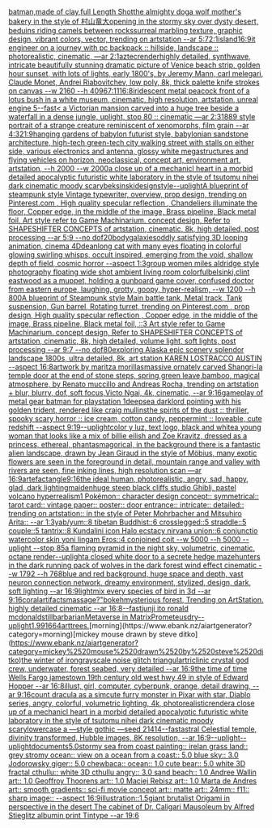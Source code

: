 [batman,made of clay,full Length Shot](https://www.ebank.nz/aiartgenerator?category=batman%2Cmade%2520of%2520clay%2Cfull%2520Length%2520Shot)[the almighty dog](https://www.ebank.nz/aiartgenerator?category=the%2520almighty%2520dog)[a wolf mother's bakery in the style of 村山竜大](https://www.ebank.nz/aiartgenerator?category=a%2520wolf%2520mother%27s%2520bakery%2520in%2520the%2520style%2520of%2520%E6%9D%91%E5%B1%B1%E7%AB%9C%E5%A4%A7)[opening in the stormy sky over dysty desert, beduins riding camels between rocks](https://www.ebank.nz/aiartgenerator?category=opening%2520in%2520the%2520stormy%2520sky%2520over%2520dysty%2520desert%2C%2520beduins%2520riding%2520camels%2520between%2520rocks)[surreal marbling texture, graphic design, vibrant colors, vector, trending on artstation --ar 5:7](https://www.ebank.nz/aiartgenerator?category=surreal%2520marbling%2520texture%2C%2520graphic%2520design%2C%2520vibrant%2520colors%2C%2520vector%2C%2520trending%2520on%2520artstation%2520--ar%25205%3A7)[2:1](https://www.ebank.nz/aiartgenerator?category=2%3A1)[island](https://www.ebank.nz/aiartgenerator?category=island)[16:9](https://www.ebank.nz/aiartgenerator?category=16%3A9)[it engineer on a journey with pc backpack :: hillside, landscape :: photorealistic, cinematic, —ar 2:1](https://www.ebank.nz/aiartgenerator?category=it%2520engineer%2520on%2520a%2520journey%2520with%2520pc%2520backpack%2520%3A%3A%2520hillside%2C%2520landscape%2520%3A%3A%2520photorealistic%2C%2520cinematic%2C%2520%E2%80%94ar%25202%3A1)[aztec](https://www.ebank.nz/aiartgenerator?category=aztec)[render](https://www.ebank.nz/aiartgenerator?category=render)[highly detailed, synthwave, intricate beautifully stunning dramatic picture of Venice beach strip, golden hour sunset, with lots of lights, early 1800's, by Jeremy Mann, carl melegari, Claude Monet, Andrei Riabovitchev, low poly, 8k, thick palette knife strokes on canvas  --w 2160  --h 4096](https://www.ebank.nz/aiartgenerator?category=highly%2520detailed%2C%2520synthwave%2C%2520intricate%2520beautifully%2520stunning%2520dramatic%2520picture%2520of%2520Venice%2520beach%2520strip%2C%2520golden%2520hour%2520sunset%2C%2520with%2520lots%2520of%2520lights%2C%2520early%25201800%27s%2C%2520by%2520Jeremy%2520Mann%2C%2520carl%2520melegari%2C%2520Claude%2520Monet%2C%2520Andrei%2520Riabovitchev%2C%2520low%2520poly%2C%25208k%2C%2520thick%2520palette%2520knife%2520strokes%2520on%2520canvas%2520%2520--w%25202160%2520%2520--h%25204096)[7:11](https://www.ebank.nz/aiartgenerator?category=7%3A11)[16:8](https://www.ebank.nz/aiartgenerator?category=16%3A8)[iridescent metal peacock front of a lotus bush in a white museum, cinematic, high resolution, artstation, unreal engine 5](https://www.ebank.nz/aiartgenerator?category=iridescent%2520metal%2520peacock%2520front%2520of%2520a%2520lotus%2520bush%2520in%2520a%2520white%2520museum%2C%2520cinematic%2C%2520high%2520resolution%2C%2520artstation%2C%2520unreal%2520engine%25205)[--fast](https://www.ebank.nz/aiartgenerator?category=--fast)[< a Victorian mansion carved into a huge tree beside a waterfall in a dense jungle, uplight, stop 80 :: cinematic —ar 2:3](https://www.ebank.nz/aiartgenerator?category=%3C%2520a%2520Victorian%2520mansion%2520carved%2520into%2520a%2520huge%2520tree%2520beside%2520a%2520waterfall%2520in%2520a%2520dense%2520jungle%2C%2520uplight%2C%2520stop%252080%2520%3A%3A%2520cinematic%2520%E2%80%94ar%25202%3A3)[1889 style portrait of a strange creature reminiscent of xenomorphs, film grain --ar 4:3](https://www.ebank.nz/aiartgenerator?category=1889%2520style%2520portrait%2520of%2520a%2520strange%2520creature%2520reminiscent%2520of%2520xenomorphs%2C%2520film%2520grain%2520--ar%25204%3A3)[21:9](https://www.ebank.nz/aiartgenerator?category=21%3A9)[hanging gardens of babylon futurist style, babylonian sandstone architecture, high-tech green-tech city walking street with stalls on either side, various electronics and antenna, glossy white megastructures and flying vehicles on horizon, neoclassical, concept art, environment art, artstation, --h 2000 --w 2000](https://www.ebank.nz/aiartgenerator?category=hanging%2520gardens%2520of%2520babylon%2520futurist%2520style%2C%2520babylonian%2520sandstone%2520architecture%2C%2520high-tech%2520green-tech%2520city%2520walking%2520street%2520with%2520stalls%2520on%2520either%2520side%2C%2520various%2520electronics%2520and%2520antenna%2C%2520glossy%2520white%2520megastructures%2520and%2520flying%2520vehicles%2520on%2520horizon%2C%2520neoclassical%2C%2520concept%2520art%2C%2520environment%2520art%2C%2520artstation%2C%2520--h%25202000%2520--w%25202000)[a close up of a mechanicl heart in a morbid detailed apocalyptic futuristic white laboratory in the style of tsutomu nihei dark cinematic moody scary](https://www.ebank.nz/aiartgenerator?category=a%2520close%2520up%2520of%2520a%2520mechanicl%2520heart%2520in%2520a%2520morbid%2520detailed%2520apocalyptic%2520futuristic%2520white%2520laboratory%2520in%2520the%2520style%2520of%2520tsutomu%2520nihei%2520dark%2520cinematic%2520moody%2520scary)[beksinski](https://www.ebank.nz/aiartgenerator?category=beksinski)[design](https://www.ebank.nz/aiartgenerator?category=design)[style](https://www.ebank.nz/aiartgenerator?category=style)[--uplight](https://www.ebank.nz/aiartgenerator?category=--uplight)[A blueprint of steampunk style Vintage typewriter,  overview, prop design,  trending on Pinterest.com  , High quality specular reflection ,  Chandeliers illuminate the floor, Copper  edge, in the middle of the image, Brass pipeline,  Black metal foil,  Art style refer to Game Machinarium.  concept design, Refer to SHAPESHIFTER CONCEPTS  of artstation, cinematic,  8k, high detailed,  post processing    --ar 5:9   --no dof](https://www.ebank.nz/aiartgenerator?category=A%2520blueprint%2520of%2520steampunk%2520style%2520Vintage%2520typewriter%2C%2520%2520overview%2C%2520prop%2520design%2C%2520%2520trending%2520on%2520Pinterest.com%2520%2520%2C%2520High%2520quality%2520specular%2520reflection%2520%2C%2520%2520Chandeliers%2520illuminate%2520the%2520floor%2C%2520Copper%2520%2520edge%2C%2520in%2520the%2520middle%2520of%2520the%2520image%2C%2520Brass%2520pipeline%2C%2520%2520Black%2520metal%2520foil%2C%2520%2520Art%2520style%2520refer%2520to%2520Game%2520Machinarium.%2520%2520concept%2520design%2C%2520Refer%2520to%2520SHAPESHIFTER%2520CONCEPTS%2520%2520of%2520artstation%2C%2520cinematic%2C%2520%25208k%2C%2520high%2520detailed%2C%2520%2520post%2520processing%2520%2520%2520%2520--ar%25205%3A9%2520%2520%2520--no%2520dof)[20](https://www.ebank.nz/aiartgenerator?category=20)[body](https://www.ebank.nz/aiartgenerator?category=body)[galaxies](https://www.ebank.nz/aiartgenerator?category=galaxies)[oddly satisfying 3D looping animation, cinema 4D](https://www.ebank.nz/aiartgenerator?category=oddly%2520satisfying%25203D%2520looping%2520animation%2C%2520cinema%25204D)[dean](https://www.ebank.nz/aiartgenerator?category=dean)[long cat with many eyes floating in colorful glowing swirling whisps, occult inspired, emerging from the void, shallow depth of field, cosmic horror --aspect 1:3](https://www.ebank.nz/aiartgenerator?category=long%2520cat%2520with%2520many%2520eyes%2520floating%2520in%2520colorful%2520glowing%2520swirling%2520whisps%2C%2520occult%2520inspired%2C%2520emerging%2520from%2520the%2520void%2C%2520shallow%2520depth%2520of%2520field%2C%2520cosmic%2520horror%2520--aspect%25201%3A3)[group women miles aldridge style photography floating wide shot ambient living room colorful](https://www.ebank.nz/aiartgenerator?category=group%2520women%2520miles%2520aldridge%2520style%2520photography%2520floating%2520wide%2520shot%2520ambient%2520living%2520room%2520colorful)[belsinki,](https://www.ebank.nz/aiartgenerator?category=belsinki%2C)[clint eastwood as a muppet, holding a gun](https://www.ebank.nz/aiartgenerator?category=clint%2520eastwood%2520as%2520a%2520muppet%2C%2520holding%2520a%2520gun)[board game cover, confused doctor from eastern europe, laughing, grotty, goopy, hyper-realism, --w 1200 --h 800](https://www.ebank.nz/aiartgenerator?category=board%2520game%2520cover%2C%2520confused%2520doctor%2520from%2520eastern%2520europe%2C%2520laughing%2C%2520grotty%2C%2520goopy%2C%2520hyper-realism%2C%2520--w%25201200%2520--h%2520800)[A blueprint of Steampunk style Main battle tank,  Metal track,  Tank suspension, Gun barrel, Rotating turret, trending on Pinterest.com  , prop design, High quality specular reflection , Copper  edge, in the middle of the image, Brass pipeline,  Black metal foil,  ::3  Art style refer to Game Machinarium.  concept design, Refer to SHAPESHIFTER CONCEPTS  of artstation, cinematic,  8k, high detailed,  volume light,  soft lights,  post processing    --ar 9:7   --no dof](https://www.ebank.nz/aiartgenerator?category=A%2520blueprint%2520of%2520Steampunk%2520style%2520Main%2520battle%2520tank%2C%2520%2520Metal%2520track%2C%2520%2520Tank%2520suspension%2C%2520Gun%2520barrel%2C%2520Rotating%2520turret%2C%2520trending%2520on%2520Pinterest.com%2520%2520%2C%2520prop%2520design%2C%2520High%2520quality%2520specular%2520reflection%2520%2C%2520Copper%2520%2520edge%2C%2520in%2520the%2520middle%2520of%2520the%2520image%2C%2520Brass%2520pipeline%2C%2520%2520Black%2520metal%2520foil%2C%2520%2520%3A%3A3%2520%2520Art%2520style%2520refer%2520to%2520Game%2520Machinarium.%2520%2520concept%2520design%2C%2520Refer%2520to%2520SHAPESHIFTER%2520CONCEPTS%2520%2520of%2520artstation%2C%2520cinematic%2C%2520%25208k%2C%2520high%2520detailed%2C%2520%2520volume%2520light%2C%2520%2520soft%2520lights%2C%2520%2520post%2520processing%2520%2520%2520%2520--ar%25209%3A7%2520%2520%2520--no%2520dof)[80](https://www.ebank.nz/aiartgenerator?category=80)[exploring Alaska epic scenery splendor landscape 1800s, ultra detailed, 8k, art station KAREN LOSTRACCO AUSTIN --aspect 16:8](https://www.ebank.nz/aiartgenerator?category=exploring%2520Alaska%2520epic%2520scenery%2520splendor%2520landscape%25201800s%2C%2520ultra%2520detailed%2C%25208k%2C%2520art%2520station%2520KAREN%2520LOSTRACCO%2520AUSTIN%2520--aspect%252016%3A8)[artwork by maritza morillas](https://www.ebank.nz/aiartgenerator?category=artwork%2520by%2520maritza%2520morillas)[massive ornately carved Shangri-la temple door at the end of stone steps, spring,green leave,bamboo, magical atmosphere, by Renato muccillo and Andreas Rocha, trending on artstation + blur, blurry, dof, soft focus,Victo Ngai, 4k, cinematic, --ar 9:16](https://www.ebank.nz/aiartgenerator?category=massive%2520ornately%2520carved%2520Shangri-la%2520temple%2520door%2520at%2520the%2520end%2520of%2520stone%2520steps%2C%2520spring%2Cgreen%2520leave%2Cbamboo%2C%2520magical%2520atmosphere%2C%2520by%2520Renato%2520muccillo%2520and%2520Andreas%2520Rocha%2C%2520trending%2520on%2520artstation%2520%2B%2520blur%2C%2520blurry%2C%2520dof%2C%2520soft%2520focus%2CVicto%2520Ngai%2C%25204k%2C%2520cinematic%2C%2520--ar%25209%3A16)[gameplay of metal gear batman for playstation 1](https://www.ebank.nz/aiartgenerator?category=gameplay%2520of%2520metal%2520gear%2520batman%2520for%2520playstation%25201)[deepsea darklord pointing with his golden trident, rendered like craig mullins](https://www.ebank.nz/aiartgenerator?category=deepsea%2520darklord%2520pointing%2520with%2520his%2520golden%2520trident%2C%2520rendered%2520like%2520craig%2520mullins)[the spirits of the dust ::  thriller, spooky scary horror :: ice cream, cotton candy, peppermint ::  loveable, cute redshift --aspect 9:19](https://www.ebank.nz/aiartgenerator?category=the%2520spirits%2520of%2520the%2520dust%2520%3A%3A%2520%2520thriller%2C%2520spooky%2520scary%2520horror%2520%3A%3A%2520ice%2520cream%2C%2520cotton%2520candy%2C%2520peppermint%2520%3A%3A%2520%2520loveable%2C%2520cute%2520redshift%2520--aspect%25209%3A19)[--uplight](https://www.ebank.nz/aiartgenerator?category=--uplight)[color y luz, text logo, black and white](https://www.ebank.nz/aiartgenerator?category=color%2520y%2520luz%2C%2520text%2520logo%2C%2520black%2520and%2520white)[a young woman that looks like a mix of billie eilish and Zoe Kravitz, dressed as a princess, ethereal, phantasmagorical, in the background there is a fantastic alien landscape, drawn by  Jean Giraud in the style of Möbius, many exotic flowers are seen in the foreground in detail, mountain range and valley with rivers are seen, fine inking lines, high resolution scan —ar 16:9](https://www.ebank.nz/aiartgenerator?category=a%2520young%2520woman%2520that%2520looks%2520like%2520a%2520mix%2520of%2520billie%2520eilish%2520and%2520Zoe%2520Kravitz%2C%2520dressed%2520as%2520a%2520princess%2C%2520ethereal%2C%2520phantasmagorical%2C%2520in%2520the%2520background%2520there%2520is%2520a%2520fantastic%2520alien%2520landscape%2C%2520drawn%2520by%2520%2520Jean%2520Giraud%2520in%2520the%2520style%2520of%2520M%C3%B6bius%2C%2520many%2520exotic%2520flowers%2520are%2520seen%2520in%2520the%2520foreground%2520in%2520detail%2C%2520mountain%2520range%2520and%2520valley%2520with%2520rivers%2520are%2520seen%2C%2520fine%2520inking%2520lines%2C%2520high%2520resolution%2520scan%2520%E2%80%94ar%252016%3A9)[artefact](https://www.ebank.nz/aiartgenerator?category=artefact)[angle](https://www.ebank.nz/aiartgenerator?category=angle)[9:16](https://www.ebank.nz/aiartgenerator?category=9%3A16)[the ideal human, photorealistic, angry, sad, happy, glad, dark lighting](https://www.ebank.nz/aiartgenerator?category=the%2520ideal%2520human%2C%2520photorealistic%2C%2520angry%2C%2520sad%2C%2520happy%2C%2520glad%2C%2520dark%2520lighting)[maiden](https://www.ebank.nz/aiartgenerator?category=maiden)[huge steep black cliffs studio Ghibli, pastel volcano hyperrealism](https://www.ebank.nz/aiartgenerator?category=huge%2520steep%2520black%2520cliffs%2520studio%2520Ghibli%2C%2520pastel%2520volcano%2520hyperrealism)[1 Pokémon:: character design concept:: symmetrical:: tarot card:: vintage paper:: poster:: door entrance:: intricate:: detailed:: trending on artstation:: in the style of Peter Mohrbacher and Mitsuhiro Arita:: --ar 1:3](https://www.ebank.nz/aiartgenerator?category=1%2520Pok%C3%A9mon%3A%3A%2520character%2520design%2520concept%3A%3A%2520symmetrical%3A%3A%2520tarot%2520card%3A%3A%2520vintage%2520paper%3A%3A%2520poster%3A%3A%2520door%2520entrance%3A%3A%2520intricate%3A%3A%2520detailed%3A%3A%2520trending%2520on%2520artstation%3A%3A%2520in%2520the%2520style%2520of%2520Peter%2520Mohrbacher%2520and%2520Mitsuhiro%2520Arita%3A%3A%2520--ar%25201%3A3)[yab/yum::8 tibetan Buddhist::6 crosslegged::5 straddle::5 couple::5 tantrix::8 Kundalini icon Halo ecstacy nirvana union::6 conjunctio watercolor skin yoni lingam Eros::4 conjoined coit --w 5000 --h 5000 --uplight --stop 85](https://www.ebank.nz/aiartgenerator?category=yab/yum%3A%3A8%2520tibetan%2520Buddhist%3A%3A6%2520crosslegged%3A%3A5%2520straddle%3A%3A5%2520couple%3A%3A5%2520tantrix%3A%3A8%2520Kundalini%2520icon%2520Halo%2520ecstacy%2520nirvana%2520union%3A%3A6%2520conjunctio%2520watercolor%2520skin%2520yoni%2520lingam%2520Eros%3A%3A4%2520conjoined%2520coit%2520--w%25205000%2520--h%25205000%2520--uplight%2520--stop%252085)[a flaming pyramid in the night sky, volumetric, cinematic, octane render](https://www.ebank.nz/aiartgenerator?category=a%2520flaming%2520pyramid%2520in%2520the%2520night%2520sky%2C%2520volumetric%2C%2520cinematic%2C%2520octane%2520render)[--uplight](https://www.ebank.nz/aiartgenerator?category=--uplight)[a closed white door to a secrete hedge maze](https://www.ebank.nz/aiartgenerator?category=a%2520closed%2520white%2520door%2520to%2520a%2520secrete%2520hedge%2520maze)[hunters in the dark running pack of wolves in the dark forest wind effect cinematic --w 1792 --h 768](https://www.ebank.nz/aiartgenerator?category=hunters%2520in%2520the%2520dark%2520running%2520pack%2520of%2520wolves%2520in%2520the%2520dark%2520forest%2520wind%2520effect%2520cinematic%2520--w%25201792%2520--h%2520768)[blue and red background, huge space and depth, vast neuron connection network, dreamy environment, stylized, design, dark, soft lighting --ar 16:9](https://www.ebank.nz/aiartgenerator?category=blue%2520and%2520red%2520background%2C%2520huge%2520space%2520and%2520depth%2C%2520vast%2520neuron%2520connection%2520network%2C%2520dreamy%2520environment%2C%2520stylized%2C%2520design%2C%2520dark%2C%2520soft%2520lighting%2520--ar%252016%3A9)[light](https://www.ebank.nz/aiartgenerator?category=light)[mix every species of bird in 3d --ar 9:16](https://www.ebank.nz/aiartgenerator?category=mix%2520every%2520species%2520of%2520bird%2520in%25203d%2520--ar%25209%3A16)[coral](https://www.ebank.nz/aiartgenerator?category=coral)[artifacts](https://www.ebank.nz/aiartgenerator?category=artifacts)[massage?"](https://www.ebank.nz/aiartgenerator?category=massage%3F%22)[bokeh](https://www.ebank.nz/aiartgenerator?category=bokeh)[mysterious forest, Trending on ArtStation. highly detailed cinematic --ar 16:8](https://www.ebank.nz/aiartgenerator?category=mysterious%2520forest%2C%2520Trending%2520on%2520ArtStation.%2520highly%2520detailed%2520cinematic%2520--ar%252016%3A8)[--fast](https://www.ebank.nz/aiartgenerator?category=--fast)[junji ito ronald mcdonald](https://www.ebank.nz/aiartgenerator?category=junji%2520ito%2520ronald%2520mcdonald)[still](https://www.ebank.nz/aiartgenerator?category=still)[barbarian](https://www.ebank.nz/aiartgenerator?category=barbarian)[Metaverse in Matrix](https://www.ebank.nz/aiartgenerator?category=Metaverse%2520in%2520Matrix)[Prometeus](https://www.ebank.nz/aiartgenerator?category=Prometeus)[](https://www.ebank.nz/aiartgenerator?category=)[dry](https://www.ebank.nz/aiartgenerator?category=dry)[--uplight](https://www.ebank.nz/aiartgenerator?category=--uplight)[1.99](https://www.ebank.nz/aiartgenerator?category=1.99)[1664](https://www.ebank.nz/aiartgenerator?category=1664)[art](https://www.ebank.nz/aiartgenerator?category=art)[trees.](https://www.ebank.nz/aiartgenerator?category=trees.)[morning](https://www.ebank.nz/aiartgenerator?category=morning)[mickey mouse drawn by steve ditko](https://www.ebank.nz/aiartgenerator?category=mickey%2520mouse%2520drawn%2520by%2520steve%2520ditko)[the winter of iron](https://www.ebank.nz/aiartgenerator?category=the%2520winter%2520of%2520iron)[grayscale noise glitch triangular](https://www.ebank.nz/aiartgenerator?category=grayscale%2520noise%2520glitch%2520triangular)[triclinic crystal god crew, underwater, forest seabed, very detailed --ar 16:9](https://www.ebank.nz/aiartgenerator?category=triclinic%2520crystal%2520god%2520crew%2C%2520underwater%2C%2520forest%2520seabed%2C%2520very%2520detailed%2520--ar%252016%3A9)[the time of time Wells Fargo jamestown 19th century old west hwy 49 in style of Edward Hopper --ar 16:8](https://www.ebank.nz/aiartgenerator?category=the%2520time%2520of%2520time%2520Wells%2520Fargo%2520jamestown%252019th%2520century%2520old%2520west%2520hwy%252049%2520in%2520style%2520of%2520Edward%2520Hopper%2520--ar%252016%3A8)[illust, girl, computer, cyberpunk, orange, detail drawing, --ar 9:16](https://www.ebank.nz/aiartgenerator?category=illust%2C%2520girl%2C%2520computer%2C%2520cyberpunk%2C%2520orange%2C%2520detail%2520drawing%2C%2520--ar%25209%3A16)[count dracula as a sim](https://www.ebank.nz/aiartgenerator?category=count%2520dracula%2520as%2520a%2520sim)[cute furry monster in Pixar with star, Diablo series, angry, colorful, volumetric lighting, 4k, photorealistic](https://www.ebank.nz/aiartgenerator?category=cute%2520furry%2520monster%2520in%2520Pixar%2520with%2520star%2C%2520Diablo%2520series%2C%2520angry%2C%2520colorful%2C%2520volumetric%2520lighting%2C%25204k%2C%2520photorealistic)[render](https://www.ebank.nz/aiartgenerator?category=render)[a close up of a mechanicl heart in a morbid detailed apocalyptic futuristic white laboratory in the style of tsutomu nihei dark cinematic moody scary](https://www.ebank.nz/aiartgenerator?category=a%2520close%2520up%2520of%2520a%2520mechanicl%2520heart%2520in%2520a%2520morbid%2520detailed%2520apocalyptic%2520futuristic%2520white%2520laboratory%2520in%2520the%2520style%2520of%2520tsutomu%2520nihei%2520dark%2520cinematic%2520moody%2520scary)[lowercase a —style gothic —seed 21414](https://www.ebank.nz/aiartgenerator?category=lowercase%2520a%2520%E2%80%94style%2520gothic%2520%E2%80%94seed%252021414)[--fast](https://www.ebank.nz/aiartgenerator?category=--fast)[astral Celestial temple, divinity transformed, Hubble images, 8K resolution, --ar 16:9](https://www.ebank.nz/aiartgenerator?category=astral%2520Celestial%2520temple%2C%2520divinity%2520transformed%2C%2520Hubble%2520images%2C%25208K%2520resolution%2C%2520--ar%252016%3A9)[--uplight](https://www.ebank.nz/aiartgenerator?category=--uplight)[--uplight](https://www.ebank.nz/aiartgenerator?category=--uplight)[documents](https://www.ebank.nz/aiartgenerator?category=documents)[5.0stormy sea from coast painting:: irelan grass land:: grey stromy ocean:: view on a ocean from a coast:: 5.0 blue sky:: 3.0 Jodorowsky giger:: 5.0 chewbaca:: ocean:: 1.0 cute bear:: 5.0 white 3D fractal cthullu:: white 3D cthullu angry:: 3.0 sand beach:: 1.0 Andree Wallin art:: 1.0 Geoffroy Thoorens art:: 1.0 Maciej Rebisz art:: 1.0 Marta de Andres art:: smooth gradients:: sci-fi movie concept art:: matte art:: 24mm:: f11:: sharp image:: --aspect 16:9](https://www.ebank.nz/aiartgenerator?category=5.0stormy%2520sea%2520from%2520coast%2520painting%3A%3A%2520irelan%2520grass%2520land%3A%3A%2520grey%2520stromy%2520ocean%3A%3A%2520view%2520on%2520a%2520ocean%2520from%2520a%2520coast%3A%3A%25205.0%2520blue%2520sky%3A%3A%25203.0%2520Jodorowsky%2520giger%3A%3A%25205.0%2520chewbaca%3A%3A%2520ocean%3A%3A%25201.0%2520cute%2520bear%3A%3A%25205.0%2520white%25203D%2520fractal%2520cthullu%3A%3A%2520white%25203D%2520cthullu%2520angry%3A%3A%25203.0%2520sand%2520beach%3A%3A%25201.0%2520Andree%2520Wallin%2520art%3A%3A%25201.0%2520Geoffroy%2520Thoorens%2520art%3A%3A%25201.0%2520Maciej%2520Rebisz%2520art%3A%3A%25201.0%2520Marta%2520de%2520Andres%2520art%3A%3A%2520smooth%2520gradients%3A%3A%2520sci-fi%2520movie%2520concept%2520art%3A%3A%2520matte%2520art%3A%3A%252024mm%3A%3A%2520f11%3A%3A%2520sharp%2520image%3A%3A%2520--aspect%252016%3A9)[illustration::1.5](https://www.ebank.nz/aiartgenerator?category=illustration%3A%3A1.5)[giant brutalist Origami in perspective in the desert The cabinet of Dr. Caligari Mausoleum by Alfred Stieglitz albumin print Tintype --ar 19:6](https://www.ebank.nz/aiartgenerator?category=giant%2520brutalist%2520Origami%2520in%2520perspective%2520in%2520the%2520desert%2520The%2520cabinet%2520of%2520Dr.%2520Caligari%2520Mausoleum%2520by%2520Alfred%2520Stieglitz%2520albumin%2520print%2520Tintype%2520--ar%252019%3A6)